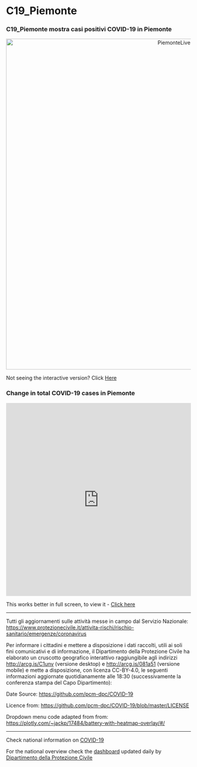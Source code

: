 # C19_Piemonte

### C19_Piemonte mostra casi positivi COVID-19 in Piemonte

<div>
    <a href="https://plotly.com/~the.information.horizon/3174/?share_key=Qe7mRJM6BAHFWdRPkbOodr" target="_blank" title="PiemonteLive" style="display: block; text-align: center;"><img src="https://plotly.com/~the.information.horizon/3174.png?share_key=Qe7mRJM6BAHFWdRPkbOodr" alt="PiemonteLive" style="max-width: 100%;width: 900px;"  width="900" onerror="this.onerror=null;this.src='https://plotly.com/404.png';" /></a>
    <script data-plotly="the.information.horizon:3174" sharekey-plotly="Qe7mRJM6BAHFWdRPkbOodr" src="https://plotly.com/embed.js" async></script>
</div>


Not seeing the interactive version? Click <a href="https://plotly.com/~the.information.horizon/3174/">Here</a>


### Change in total COVID-19 cases in Piemonte

<iframe id="igraph" scrolling="no" style="border:none;" seamless="seamless" src="https://humans-huddle.github.io/C19_Piemonte/Covid19_index.html" height="525" width="100%"></iframe>


This works better in full screen, to view it - <a href ="https://humans-huddle.github.io/C19_Piemonte/Covid19_index.html">Click here</a>


_______


Tutti gli aggiornamenti sulle attività messe in campo dal Servizio Nazionale: 
<a href="https://www.protezionecivile.it/attivita-rischi/rischio-sanitario/emergenze/coronavirus"> https://www.protezionecivile.it/attivita-rischi/rischio-sanitario/emergenze/coronavirus</a>

Per informare i cittadini e mettere a disposizione i dati raccolti, utili ai soli fini comunicativi e di informazione, il Dipartimento della Protezione Civile ha elaborato un cruscotto geografico interattivo raggiungibile agli indirizzi <a href="http://arcg.is/C1unv">http://arcg.is/C1unv</a> (versione desktop) e <a href="http://arcg.is/081a51">http://arcg.is/081a51</a> (versione mobile) e mette a disposizione, con licenza CC-BY-4.0, le seguenti informazioni aggiornate quotidianamente alle 18:30 (successivamente la conferenza stampa del Capo Dipartimento):

Date Source: <a href="https://github.com/pcm-dpc/COVID-19">https://github.com/pcm-dpc/COVID-19</a>

 
Licence from: <a href="https://github.com/pcm-dpc/COVID-19/blob/master/LICENSE">https://github.com/pcm-dpc/COVID-19/blob/master/LICENSE</a>

Dropdown menu code adapted from from: <a href="https://plotly.com/~jackp/17484/battery-with-heatmap-overlay/#/">https://plotly.com/~jackp/17484/battery-with-heatmap-overlay/#/</a>
______

Check national information on <a href="http://www.protezionecivile.it/attivita-rischi/rischio-sanitario/emergenze/coronavirus"> COVID-19</a>

For the national overview check the <a href="http://opendatadpc.maps.arcgis.com/apps/opsdashboard/index.html#/b0c68bce2cce478eaac82fe38d4138b1">dashboard</a> updated daily by <a href="http://www.protezionecivile.it/web/guest">Dipartimento della Protezione Civile</a>

